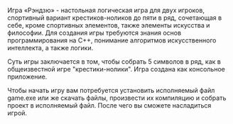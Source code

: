 Игра «Рэндзю» - настольная логическая игра для двух игроков, спортивный вариант крестиков-ноликов до пяти в ряд, сочетающая в себе, кроме спортивных элементов, также элементы искусства и философии. Для создания игры требуются знания основ программирования на С++, понимание алгоритмов искусственного интеллекта, а также логики. 

Суть игры заключается в том, чтобы собрать 5 символов в ряд, как в общеизвестной игре "крестики-нолики". Игра создана как консольное приложение.

Чтобы начать игру вам потребуется установить исполняемый файл game.exe или же скачать файлы, произвести их компиляцию и собрать проект в исполняемый файл. После чего вы сможете насладиться игрой.
